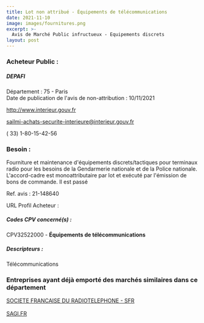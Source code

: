 ```yaml
---
title: Lot non attribué - Équipements de télécommunications
date: 2021-11-10
image: images/fournitures.png
excerpt: >-
  Avis de Marché Public infructueux - Equipements discrets
layout: post
---
```


### Acheteur Public :
##### DEPAFI
Département : 75 - Paris<br/>
Date de publication de l'avis de non-attribution : 10/11/2021


http://www.interieur.gouv.fr

sailmi-achats-securite-interieure@interieur.gouv.fr

( 33) 1-80-15-42-56
### Besoin :

Fourniture et maintenance d'équipements discrets/tactiques pour terminaux radio pour les besoins de la Gendarmerie nationale et de la Police nationale. L'accord-cadre est monoattributaire par lot et exécuté par l'émission de bons de commande. Il est passé

Ref. avis : 21-148640

URL Profil Acheteur : 

##### Codes CPV concerné(s) :
CPV32522000 - **Équipements de télécommunications** <br/>

##### Descripteurs :
Télécommunications <br/>

### Entreprises ayant déjà emporté des marchés similaires dans ce département
<a href="/entreprise-549/siren-343059564">SOCIETE FRANCAISE DU RADIOTELEPHONE - SFR</a><br/><br/>
<a href="/entreprise-564/siren-477971212">SAGI.FR</a><br/><br/>
